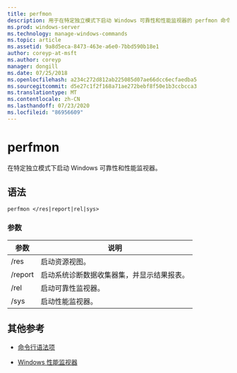 ```yaml
---
title: perfmon
description: 用于在特定独立模式下启动 Windows 可靠性和性能监视器的 perfmon 命令的参考文章。
ms.prod: windows-server
ms.technology: manage-windows-commands
ms.topic: article
ms.assetid: 9a8d5eca-8473-463e-a6e0-7bbd590b18e1
author: coreyp-at-msft
ms.author: coreyp
manager: dongill
ms.date: 07/25/2018
ms.openlocfilehash: a234c272d812ab225085d07ae66dcc6ecfaedba5
ms.sourcegitcommit: d5e27c1f2f168a71ae272bebf8f50e1b3ccbcca3
ms.translationtype: MT
ms.contentlocale: zh-CN
ms.lasthandoff: 07/23/2020
ms.locfileid: "86956609"
---
```

# <a name="perfmon"></a>perfmon

在特定独立模式下启动 Windows 可靠性和性能监视器。

## <a name="syntax"></a>语法

```
perfmon </res|report|rel|sys>
```

### <a name="parameters"></a>参数

| 参数 | 说明 |
|--|--|
| /res | 启动资源视图。 |
| /report | 启动系统诊断数据收集器集，并显示结果报表。 |
| /rel | 启动可靠性监视器。 |
| /sys | 启动性能监视器。 |

## <a name="additional-references"></a>其他参考

- [命令行语法项](command-line-syntax-key.md)

- [Windows 性能监视器](/previous-versions/windows/it-pro/windows-server-2008-r2-and-2008/cc749154(v%3dws.11))
